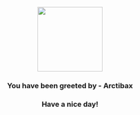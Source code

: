 <p align="center">
            <img src="None" width="150" height="150">
          </p>
          <h3 align="center">You have been greeted by - <b>Arctibax</b></h3>
          <h3 align="center">Have a nice day!</h3>
        